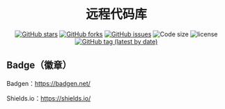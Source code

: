<h1 align="center">远程代码库</h1>

<div align="center">

[![GitHub stars](https://img.shields.io/github/stars/hellojer/repo-test?style=flat-square)](https://github.com/hellojer/repo-test)
[![GitHub forks](https://img.shields.io/github/forks/hellojer/repo-test?style=flat-square)](https://github.com/hellojer/repo-test/network)
[![GitHub issues](https://img.shields.io/github/issues/hellojer/repo-test?style=flat-square)](https://github.com/hellojer/repo-test/issues)
![Code size](https://img.shields.io/github/languages/code-size/hellojer/repo-test?style=flat-square)
![license](https://img.shields.io/github/license/hellojer/repo-test?style=flat-square)
[![GitHub tag (latest by date)](https://img.shields.io/github/v/tag/hellojer/repo-test?label=release&style=flat-square)](./LICENSE)

</div>

## Badge（徽章）

Badgen：https://badgen.net/

Shields.io：https://shields.io/

